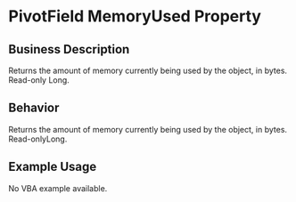 # PivotField MemoryUsed Property

## Business Description
Returns the amount of memory currently being used by the object, in bytes. Read-only Long.

## Behavior
Returns the amount of memory currently being used by the object, in bytes. Read-onlyLong.

## Example Usage
No VBA example available.